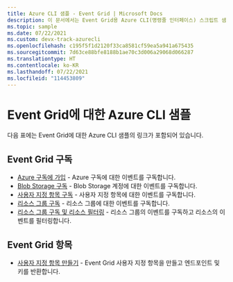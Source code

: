 ```yaml
---
title: Azure CLI 샘플 - Event Grid | Microsoft Docs
description: 이 문서에서는 Event Grid용 Azure CLI(명령줄 인터페이스) 스크립트 샘플에 대한 링크를 포함하는 표를 제공합니다.
ms.topic: sample
ms.date: 07/22/2021
ms.custom: devx-track-azurecli
ms.openlocfilehash: c195f5f1d2120f33ca8581cf59ea5a941a675435
ms.sourcegitcommit: 7d63ce88bfe8188b1ae70c3d006a29068d066287
ms.translationtype: HT
ms.contentlocale: ko-KR
ms.lasthandoff: 07/22/2021
ms.locfileid: "114453809"
---
```

# <a name="azure-cli-samples-for-event-grid"></a>Event Grid에 대한 Azure CLI 샘플

다음 표에는 Event Grid에 대한 Azure CLI 샘플의 링크가 포함되어 있습니다.

## <a name="event-grid-subscriptions"></a>Event Grid 구독

- [Azure 구독에 가입](scripts/event-grid-cli-azure-subscription.md) - Azure 구독에 대한 이벤트를 구독합니다. 
- [Blob Storage 구독](scripts/event-grid-cli-blob.md) - Blob Storage 계정에 대한 이벤트를 구독합니다. 
- [사용자 지정 항목 구독](scripts/event-grid-cli-subscribe-custom-topic.md) - 사용자 지정 항목에 대한 이벤트를 구독합니다. 
- [리소스 그룹 구독](scripts/event-grid-cli-resource-group.md) - 리소스 그룹에 대한 이벤트를 구독합니다. 
- [리소스 그룹 구독 및 리소스 필터링](scripts/event-grid-cli-resource-group-filter.md) - 리소스 그룹의 이벤트를 구독하고 리소스의 이벤트를 필터링합니다. 

## <a name="event-grid-topics"></a>Event Grid 항목

- [사용자 지정 항목 만들기](scripts/event-grid-cli-create-custom-topic.md) - Event Grid 사용자 지정 항목을 만들고 엔드포인트 및 키를 반환합니다. 
